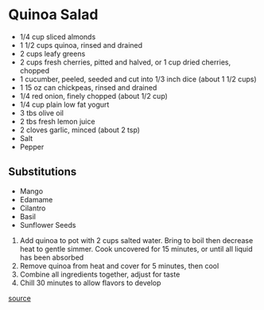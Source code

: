 # Quinoa Salad

* 1/4 cup sliced almonds
* 1 1/2 cups quinoa, rinsed and drained
* 2 cups leafy greens
* 2 cups fresh cherries, pitted and halved, or 1 cup dried cherries, chopped
* 1 cucumber, peeled, seeded and cut into 1/3 inch dice (about 1 1/2 cups)
* 1 15 oz can chickpeas, rinsed and drained
* 1/4 red onion, finely chopped (about 1/2 cup)
* 1/4 cup plain low fat yogurt
* 3 tbs olive oil
* 2 tbs fresh lemon juice
* 2 cloves garlic, minced (about 2 tsp)
* Salt
* Pepper

## Substitutions

* Mango
* Edamame
* Cilantro
* Basil
* Sunflower Seeds

1. Add quinoa to pot with 2 cups salted water. Bring to boil then decrease heat to gentle simmer. Cook uncovered for 15 minutes, or until all liquid has been absorbed
1. Remove quinoa from heat and cover for 5 minutes, then cool
1. Combine all ingredients together, adjust for taste
1. Chill 30 minutes to allow flavors to develop

[source](https://www.vegetariantimes.com/recipes/spinach-quinoa-salad-with-cherries-and-almonds)
